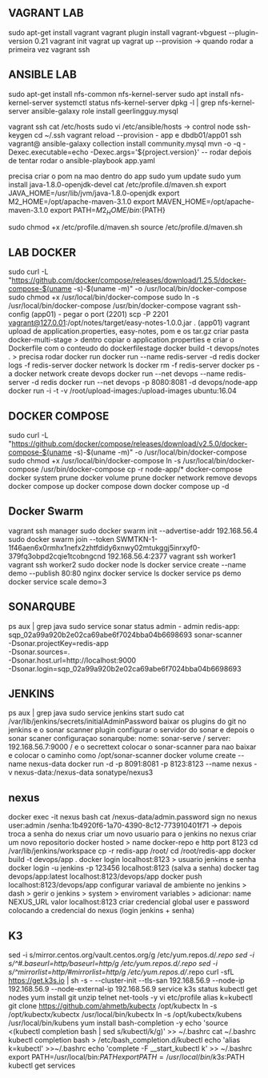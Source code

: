 ## VAGRANT LAB
sudo apt-get install vagrant
vagrant plugin install vagrant-vbguest --plugin-version 0.21
vagrant init
vagrat up
vagrat up --provision -> quando rodar a primeira vez
vagrant ssh

## ANSIBLE LAB
sudo apt-get install nfs-common nfs-kernel-server
sudo apt install nfs-kernel-server
systemctl status nfs-kernel-server
dpkg -l | grep nfs-kernel-server
ansible-galaxy role install geerlingguy.mysql

vagrant ssh
cat /etc/hosts
sudo vi /etc/ansible/hosts -> control node
ssh-keygen
cd ~/.ssh
vagrant reload --provision - app e dbdb01/app01
ssh vagrant@
ansible-galaxy collection install community.mysql
mvn -o -q -Dexec.executable=echo -Dexec.args='${project.version}' -- rodar deṕois de tentar rodar o ansible-playbook app.yaml

precisa criar o pom na mao dentro do app
sudo yum update
sudo yum install java-1.8.0-openjdk-devel
cat /etc/profile.d/maven.sh
export JAVA_HOME=/usr/lib/jvm/java-1.8.0-openjdk
export M2_HOME=/opt/apache-maven-3.1.0
export MAVEN_HOME=/opt/apache-maven-3.1.0
export PATH=${M2_HOME}/bin:${PATH}

sudo chmod +x /etc/profile.d/maven.sh
source /etc/profile.d/maven.sh


## LAB DOCKER
sudo curl -L "https://github.com/docker/compose/releases/download/1.25.5/docker-compose-$(uname -s)-$(uname -m)" -o /usr/local/bin/docker-compose
sudo chmod +x /usr/local/bin/docker-compose
sudo ln -s /usr/local/bin/docker-compose /usr/bin/docker-compose
vagrant ssh-config (app01) - pegar o port (2201)
scp -P 2201 vagrant@127.0.01:/opt/notes/target/easy-notes-1.0.0.jar . (app01)
vagrant upload de application.properties, easy-notes, pom e os tar.gz
criar pasta docker-multi-stage > dentro copiar o application.properties e criar o Dockerfile com o conteudo do dockerfilestage
docker build -t devops/notes . > precisa rodar
docker run <imagem>
docker run --name redis-server -d redis
docker logs -f redis-server
docker network ls
docker rm -f redis-server
docker ps -a
docker network create devops
docker run --net devops --name redis-server -d redis
docker run --net devops -p 8080:8081 -d devops/node-app
docker run -i -t -v /root/upload-images:/upload-images ubuntu:16.04

## DOCKER COMPOSE
sudo curl -L "https://github.com/docker/compose/releases/download/v2.5.0/docker-compose-$(uname -s)-$(uname -m)" -o /usr/local/bin/docker-compose
sudo chmod +x /usr/local/bin/docker-compose
ln -s /usr/local/bin/docker-compose /usr/bin/docker-compose
cp -r node-app/* docker-compose
docker system prune
docker volume prune
docker network remove devops
docker compose up
docker compose down
docker compose up -d

## Docker Swarm
vagrant ssh manager
sudo docker swarm init --advertise-addr 192.168.56.4
sudo docker swarm join --token SWMTKN-1-1f46aen6x0rmhx1nefx2zhtfdidy6xnwy02mtukggj5inrxyf0-379fq3obpd2cqie1tcobngcnd 192.168.56.4:2377
vagrant ssh worker1
vagrant ssh worker2
sudo docker node ls
docker service create --name demo --publish 80:80 nginx
docker service ls
docker service ps demo
docker service scale demo=3

## SONARQUBE
ps aux | grep java
sudo service sonar status
admin - admin
redis-app: sqp_02a99a920b2e02ca69abe6f7024bba04b6698693
sonar-scanner \
  -Dsonar.projectKey=redis-app \
  -Dsonar.sources=. \
  -Dsonar.host.url=http://localhost:9000 \
  -Dsonar.login=sqp_02a99a920b2e02ca69abe6f7024bba04b6698693

## JENKINS
ps aux | grep java
sudo service jenkins start
sudo cat /var/lib/jenkins/secrets/initialAdminPassword
baixar os plugins do git no jenkins e o sonar scanner plugin
configurar o servidor do sonar e depois o sonar scaner
configuraçao sonarqube: nome: sonar-serve / server: 192.168.56.7:9000 / e o secrettext
colocar o sonar-scanner para nao baixar e colocar o caminho como /opt/sonar-scanner
docker volume create --name nexus-data
docker run -d -p 8091:8081 -p 8123:8123 --name nexus -v nexus-data:/nexus-data sonatype/nexus3

## nexus
docker exec -it nexus bash
cat /nexus-data/admin.password
sign no nexus user:admin /senha:1b4920f6-1a70-4390-8c12-773910401f71 -> depois troca a senha do nexus
criar um novo usuario para o jenkins no nexus
criar um novo repositorio docker hosted > name docker-repo e http port 8123
cd /var/lib/jenkins/workspace
cp -r redis-app /root/
cd /root/redis-app
docker build -t devops/app .
docker login localhost:8123 > usuario jenkins e senha
docker login -u jenkins -p 123456 localhost:8123 (salva a senha)
docker tag devops/app:latest localhost:8123/devops/app
docker push localhost:8123/devops/app
configurar variaval de ambiente no jenkins > dash > gerir o jenkins > system > enviroment variables > adicionar: name NEXUS_URL valor localhost:8123
criar credencial global  user e password colocando a credencial do nexus (login jenkins + senha)

## K3
sed -i s/mirror.centos.org/vault.centos.org/g /etc/yum.repos.d/*.repo
sed -i s/^#.*baseurl=http/baseurl=http/g /etc/yum.repos.d/*.repo
sed -i s/^mirrorlist=http/#mirrorlist=http/g /etc/yum.repos.d/*.repo
curl -sfL https://get.k3s.io | sh -s - --cluster-init --tls-san 192.168.56.9 --node-ip 192.168.56.9 --node-external-ip 192.168.56.9
service k3s status
kubectl get nodes
yum install git unzip telnet net-tools -y
vi etc/profile
alias k=kubectl
git clone https://github.com/ahmetb/kubectx /opt/kubectx
ln -s /opt/kubectx/kubectx /usr/local/bin/kubectx
ln -s /opt/kubectx/kubens /usr/local/bin/kubens
yum install bash-completion -y
echo 'source <(kubectl completion bash | sed s/kubectl/k/g)' >> ~/.bashrc
cat ~/.bashrc
kubectl completion bash > /etc/bash_completion.d/kubectl
echo 'alias k=kubectl' >>~/.bashrc
echo 'complete -F __start_kubectl k' >> ~/.bashrc
export PATH=/usr/local/bin:$PATH
export PATH=/usr/local/bin/k3s:$PATH
kubectl get services